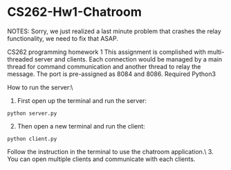 # CS262-Hw1-Chatroom
NOTES: Sorry, we just realized a last minute problem that crashes the relay functionality, we need to fix that ASAP. 

CS262 programming homework 1
This assignment is complished with multi-threaded server and clients. Each connection would be managed by a main thread for command communication and another thread to relay the message.
The port is pre-assigned as 8084 and 8086. 
Required Python3

How to run the server:\
  1. First open up the terminal and run the server:
```
python server.py
```
  2. Then open a new terminal and run the client:
 ```
 python client.py
 ```
 Follow the instruction in the terminal to use the chatroom application.\ 3. You can open multiple clients and communicate with each clients.





